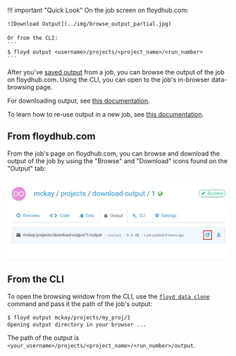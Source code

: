 !!! important "Quick Look"
    On the job screen on floydhub.com:

    ![Download Output](../img/browse_output_partial.jpg)

    Or from the CLI:
    ```
    $ floyd output <username>/projects/<project_name>/<run_number>
    ```

After you've [saved output](data/storing_output) from a job, you can browse the
output of the job on floydhub.com. Using the CLI, you can open to the job's
in-browser data-browsing page.

For downloading output, see [this documentation](browse_output).

To learn how to re-use output in a new job, see [this
documentation](reusing_output).

## From floydhub.com
From the job's page on floydhub.com, you can browse and download the output of
the job by using the "Browse" and "Download" icons found on the "Output" tab:

![Download Output](../img/browse_output_full.jpg)

## From the CLI
To open the browsing window from the CLI, use the
[`floyd data clone`](../commands/data) command and pass it the path of the
job's output:

```
$ floyd output mckay/projects/my_proj/1
Opening output directory in your browser ...
```

The path of the output is `<your_username>/projects/<project_name>/<run_number>/output`.

